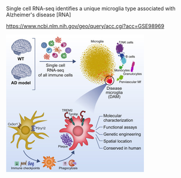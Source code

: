 Single cell RNA-seq identifies a unique microglia type associated with Alzheimer's disease [RNA]

<https://www.ncbi.nlm.nih.gov/geo/query/acc.cgi?acc=GSE98969>

![SRF microglia image](fx1.jpg)